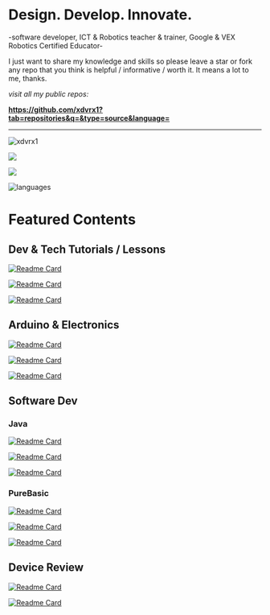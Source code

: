 # Design. Develop. Innovate.
-software developer, ICT & Robotics teacher & trainer, Google & VEX Robotics Certified Educator-

I just want to share my knowledge and skills so 
please leave a star or fork any repo that you think 
is helpful / informative / worth it.
It means a lot to me, thanks.

*visit all my public repos:*

**<https://github.com/xdvrx1?tab=repositories&q=&type=source&language=>**

***
<p align="left"> 
  <img src="https://komarev.com/ghpvc/?username=xdvrx1&label=PROFILE+VIEWS" alt="xdvrx1" /> 
</p>

<p align="left">	  
 <a href="https://xdvrx1.github.io/"><img src="https://hits.seeyoufarm.com/api/count/incr/badge.svg?url=https%3A%2F%2Fxdvrx1.github.io&count_bg=%2379C83D&title_bg=%23555555&icon=&icon_color=%23E7E7E7&title=HOME+PAGE+VIEWS&edge_flat=false"/></a>
</p>	

<p align="left"> <img src="https://github-readme-stats.vercel.app/api?username=xdvrx1&theme=tokyonight&show_icons=true&hide_border=true&count_private=true&include_all_commits=true" /> </p>

![languages](https://github-readme-stats.vercel.app/api/top-langs/?username=xdvrx1&hide=scss&layout=compact&theme=tokyonight)

# Featured Contents
## Dev & Tech Tutorials / Lessons
[![Readme Card](https://github-readme-stats.vercel.app/api/pin/?username=xdvrx1&repo=programming-core-concepts&theme=tokyonight)](https://github.com/xdvrx1/programming-core-concepts)

[![Readme Card](https://github-readme-stats.vercel.app/api/pin/?username=xdvrx1&repo=github-pages-tutorial&theme=tokyonight)](https://github.com/xdvrx1/github-pages-tutorial)

[![Readme Card](https://github-readme-stats.vercel.app/api/pin/?username=xdvrx1&repo=hacking-the-github-stats&theme=tokyonight)](https://github.com/xdvrx1/hacking-the-github-stats)

## Arduino & Electronics
[![Readme Card](https://github-readme-stats.vercel.app/api/pin/?username=xdvrx1&repo=basic-electronics&theme=tokyonight)](https://github.com/xdvrx1/basic-electronics)

[![Readme Card](https://github-readme-stats.vercel.app/api/pin/?username=xdvrx1&repo=blinking-led-arduino&theme=tokyonight)](https://github.com/xdvrx1/blinking-led-arduino)

[![Readme Card](https://github-readme-stats.vercel.app/api/pin/?username=xdvrx1&repo=single-display-arduino-project&theme=tokyonight)](https://github.com/xdvrx1/single-display-arduino-project)

## Software Dev
### Java
[![Readme Card](https://github-readme-stats.vercel.app/api/pin/?username=xdvrx1&repo=java&theme=tokyonight)](https://github.com/xdvrx1/java)

[![Readme Card](https://github-readme-stats.vercel.app/api/pin/?username=xdvrx1&repo=lightweight-web-server&theme=tokyonight)](https://github.com/xdvrx1/lightweight-web-server)

[![Readme Card](https://github-readme-stats.vercel.app/api/pin/?username=xdvrx1&repo=converter-app&theme=tokyonight)](https://github.com/xdvrx1/converter-app)

### PureBasic
[![Readme Card](https://github-readme-stats.vercel.app/api/pin/?username=xdvrx1&repo=PureBasic-2D-Game&theme=tokyonight)](https://github.com/xdvrx1/PureBasic-2D-Game)

[![Readme Card](https://github-readme-stats.vercel.app/api/pin/?username=xdvrx1&repo=PureBasic-FileExplorer&theme=tokyonight)](https://github.com/xdvrx1/PureBasic-FileExplorer)

[![Readme Card](https://github-readme-stats.vercel.app/api/pin/?username=xdvrx1&repo=PureBasic-Scrabble&theme=tokyonight)](https://github.com/xdvrx1/PureBasic-Scrabble)

## Device Review
[![Readme Card](https://github-readme-stats.vercel.app/api/pin/?username=xdvrx1&repo=imac-review&theme=tokyonight)](https://github.com/xdvrx1/imac-review)

[![Readme Card](https://github-readme-stats.vercel.app/api/pin/?username=xdvrx1&repo=display-resolution-review&theme=tokyonight)](https://github.com/xdvrx1/display-resolution-review)

<!--
**xdvrx1/xdvrx1** is a ✨ _special_ ✨ repository because its `README.md` (this file) appears on your GitHub profile.

Here are some ideas to get you started:

- 🔭 I’m currently working on ...
- 🌱 I’m currently learning ...
- 👯 I’m looking to collaborate on ...
- 🤔 I’m looking for help with ...
- 💬 Ask me about ...
- 📫 How to reach me: ...
- 😄 Pronouns: ...
- ⚡ Fun fact: ...
-
-->
